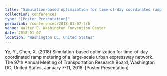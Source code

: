```yaml
---
title: "Simulation-based optimization for time-of-day coordinated ramp metering of a large-scale urban expressway network"
collection: conferences
type: "[Poster Presentation]"
permalink: /conferences/2018-01-07-trb
venue: Walter E. Washington Convention Center
date: 2018-01-07
location: "Washington DC, United States"
---
```

Ye, Y., Chen, X. (2018) Simulation-based optimization for time-of-day coordinated ramp metering of a large-scale urban expressway network. The 97th Annual Meeting of Transportation Research Board, Washington DC, United States, January 7-11, 2018. [Poster Presentation]
